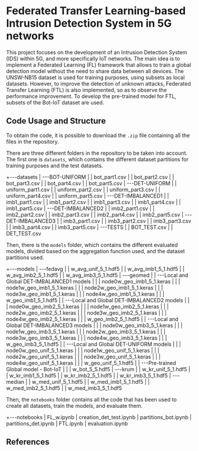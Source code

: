 # Federated Transfer Learning-based Intrusion Detection System in 5G networks

This project focuses on the development of an Intrusion Detection System (IDS) within 5G, and more specifically IoT networks. The main idea is to implement a Federated Learning (FL) framework that allows to train a global detection model without the need to share data between all devices. The UNSW-NB15 dataset is used for training purposes, using subsets as local datasets. 
However, to improve the detection of unknown attacks, Federated Transfer Learning (FTL) is also implemented, so as to observe the performance improvement. To develop the pre-trained model for FTL, subsets of the Bot-IoT dataset are used. 


## Code Usage and Structure

To obtain the code, it is possible to download the `.zip` file containing all the files in the repository. 

There are three different folders in the repository to be taken into account. The first one is `datasets`, 
which contains the different dataset partitions for training purposes and the test datasets. 

+---datasets
|   \---BOT-UNIFORM
|   |       bot_part1.csv
|   |       bot_part2.csv
|   |       bot_part3.csv
|   |       bot_part4.csv
|   |       bot_part5.csv
|   \---DET-UNIFORM
|   |       uniform_part1.csv
|   |       uniform_part2.csv
|   |       uniform_part3.csv
|   |       uniform_part4.csv
|   |       uniform_part5.csv
|   \---DET-IMBALANCED1
|   |       imb1_part1.csv
|   |       imb1_part2.csv
|   |       imb1_part3.csv
|   |       imb1_part4.csv
|   |       imb1_part5.csv
|   \---DET-IMBALANCED2
|   |       imb2_part1.csv
|   |       imb2_part2.csv
|   |       imb2_part3.csv
|   |       imb2_part4.csv
|   |       imb2_part5.csv
|   \---DET-IMBALANCED3
|   |       imb3_part1.csv
|   |       imb3_part2.csv
|   |       imb3_part3.csv
|   |       imb3_part4.csv
|   |       imb3_part5.csv
|   \---TESTS
|   |       BOT_TEST.csv
|   |       DET_TEST.csv

Then, there is the `models` folder, which contains the different evaluated models, divided based on the aggregation function used, and the dataset partitions used. 

+---models
|   \---fedavg
|   |       w_avg_unif_5_1.hdf5
|   |       w_avg_imb1_5_1.hdf5
|   |       w_avg_imb2_5_1.hdf5
|   |       w_avg_imb3_5_1.hdf5
|   \---geomed
|   |   \---Local and Global DET-IMBALANCED1 models
|   |   |       node0w_geo_imb1_5_1.keras
|   |   |       node1w_geo_imb1_5_1.keras
|   |   |       node2w_geo_imb1_5_1.keras
|   |   |       node3w_geo_imb1_5_1.keras
|   |   |       node4w_geo_imb1_5_1.keras
|   |   |       w_geo_imb1_5_1.hdf5
|   |   \---Local and Global DET-IMBALANCED2 models
|   |   |       node0w_geo_imb2_5_1.keras
|   |   |       node1w_geo_imb2_5_1.keras
|   |   |       node2w_geo_imb2_5_1.keras
|   |   |       node3w_geo_imb2_5_1.keras
|   |   |       node4w_geo_imb2_5_1.keras
|   |   |       w_geo_imb2_5_1.hdf5
|   |   \---Local and Global DET-IMBALANCED3 models
|   |   |       node0w_geo_imb3_5_1.keras
|   |   |       node1w_geo_imb3_5_1.keras
|   |   |       node2w_geo_imb3_5_1.keras
|   |   |       node3w_geo_imb3_5_1.keras
|   |   |       node4w_geo_imb3_5_1.keras
|   |   |       w_geo_imb3_5_1.hdf5
|   |   \---Local and Global DET-UNIFORM models
|   |   |       node0w_geo_unif_5_1.keras
|   |   |       node1w_geo_unif_5_1.keras
|   |   |       node2w_geo_unif_5_1.keras
|   |   |       node3w_geo_unif_5_1.keras
|   |   |       node4w_geo_unif_5_1.keras
|   |   |       w_geo_unif_5_1.hdf5
|   |   \---Pre-trained Global model - Bot-IoT
|   |   |       w_bot_5_5.hdf5
|   \---krum
|   |       w_kr_unif_5_1.hdf5
|   |       w_kr_imb1_5_1.hdf5
|   |       w_kr_imb2_5_1.hdf5
|   |       w_kr_imb3_5_1.hdf5
|   \---median
|   |       w_med_unif_5_1.hdf5
|   |       w_med_imb1_5_1.hdf5
|   |       w_med_imb2_5_1.hdf5
|   |       w_med_imb3_5_1.hdf5

Then, the `notebooks` folder contains all the code that has been used to create all datasets, train the models, and evaluate them. 

+---notebooks
|       FL_w.ipynb
|       creation_det_test.ipynb
|       partitions_bot.ipynb
|       partitions_det.ipynb
|       FTL.ipynb
|       evaluation.ipynb


## References 




